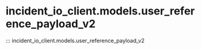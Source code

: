 # incident_io_client.models.user_reference_payload_v2

::: incident_io_client.models.user_reference_payload_v2
